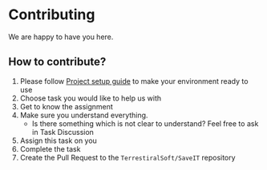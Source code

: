 # Contributing

We are happy to have you here. 

## How to contribute?

1. Please follow [Project setup guide](./project-setup.md) to make your environment ready to use
1. Choose task you would like to help us with
1. Get to know the assignment
1. Make sure you understand everything.
    - Is there something which is not clear to understand? Feel free to ask in Task Discussion
1. Assign this task on you
1. Complete the task
1. Create the Pull Request to the `TerrestiralSoft/SaveIT` repository